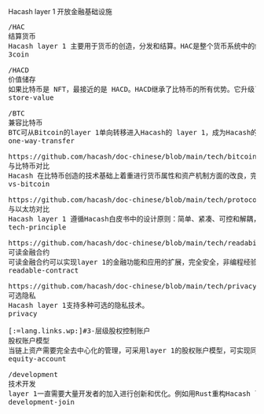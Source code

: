 Hacash layer 1 
开放金融基础设施



<pre class="nav">
/HAC
结算货币
Hacash layer 1 主要用于货币的创造，分发和结算。HAC是整个货币系统中的结算货币，目标是大规模日常支付。
3coin

/HACD
价值储存
如果比特币是 NFT，最接近的是 HACD。HACD继承了比特币的所有优势。它升级了三个核心机制，成为更好的价值储存手段。
store-value

/BTC
兼容比特币
BTC可从Bitcoin的layer 1单向转移进入Hacash的 layer 1，成为Hacash的原生货币。
one-way-transfer

https://github.com/hacash/doc-chinese/blob/main/tech/bitcoin_and_hacash_L1_comparison.md
与比特币对比
Hacash 在比特币创造的技术基础上着重进行货币属性和资产机制方面的改良，完全从底层开始重新开发所有部分，继承了和发扬了比特币的优点，并有所迭代和革新
vs-bitcoin

https://github.com/hacash/doc-chinese/blob/main/tech/protocol_architecture_design_principles.md
与以太坊对比
Hacash layer 1 遵循Hacash白皮书中的设计原则：简单、紧凑、可控和解耦，这是 Hacash 协议层讨论技术建构原则，并与以太坊的初始设计原则进行对比
tech-principle

https://github.com/hacash/doc-chinese/blob/main/tech/readability_contract_introduction.md
可读金融合约
可读金融合约可以实现layer 1的金融功能和应用的扩展，完全安全，非编程经验的人也可完全理解。
readable-contract

https://github.com/hacash/doc-chinese/blob/main/tech/privacy_technology_explanation.md
可选隐私
Hacash layer 1支持多种可选的隐私技术。
privacy

[:=lang.links.wp:]#3-层级股权控制账户
股权账户模型
当链上资产需要完全去中心化的管理，可采用layer 1的股权账户模型，可实现同股不同权等功能。
equity-account

/development
技术开发
layer 1一直需要大量开发者的加入进行创新和优化。例如用Rust重构Hacash layer 1等。
development-join
</pre>

